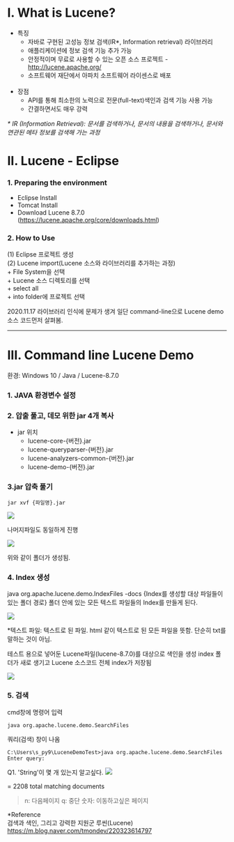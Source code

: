 # I. What is Lucene?
  - 특징<br/>
    + 자바로 구현된 고성능 정보 검색(IR*, Information retrieval) 라이브러리<br/>
    + 애플리케이션에 정보 검색 기능 추가 가능<br/>
    + 안정적이며 무료로 사용할 수 있는 오픈 소스 프로젝트 - http://lucene.apache.org/<br/>
    + 소프트웨어 재단에서 아파치 소프트웨어 라이센스로 배포<br/><br/> 
  - 장점<br/>
    + API를 통해 최소한의 노력으로 전문(full-text)색인과 검색 기능 사용 가능<br/>
    + 간결하면서도 매우 강력<br/>
  
  <i>* IR (Information Retrieval): 문서를 검색하거나, 문서의 내용을 검색하거나, 문서와 연관된 메타 정보를 검색해 가는 과정</i>
 
# II. Lucene - Eclipse
###  1. Preparing the environment
   - Eclipse Install<br/>
   - Tomcat Install<br/>
   - Download Lucene 8.7.0 (https://lucene.apache.org/core/downloads.html)<br/>

###  2. How to Use
   (1) Eclipse 프로젝트 생성<br/>
   (2) Lucene import(Lucene 소스와 라이브러리를 추가하는 과정)<br/>
      + File System을 선택<br/>
      + Lucene 소스 디렉토리를 선택<br/>
      + select all<br/>
      + into folder에 프로젝트 선택<br/>
 
2020.11.17 라이브러리 인식에 문제가 생겨 일단 command-line으로 Lucene demo 소스 코드먼저 살펴봄.

<hr/>

# III. Command line Lucene Demo

환경: Windows 10 / Java / Lucene-8.7.0

### 1. JAVA 환경변수 설정

### 2. 압출 풀고, 데모 위한 jar 4개 복사
 - jar	위치<br/>
   + lucene-core-{버전}.jar<br/>
   + lucene-queryparser-{버전}.jar<br/>	
   + lucene-analyzers-common-{버전}.jar<br/>
   + lucene-demo-{버전}.jar<br/>	

### 3.jar 압축 풀기
```
jar xvf {파일명}.jar
```
<img src='https://user-images.githubusercontent.com/53163222/99347881-8341ab80-28db-11eb-9a93-fb90c035f5ba.png'/>

나머지파일도 동일하게 진행<br/>

<img src='https://user-images.githubusercontent.com/53163222/99348222-6eb1e300-28dc-11eb-9f02-69e4085cb783.png'/>

위와 같이 폴더가 생성됨.<br/>

### 4. Index 생성<br/>
java org.apache.lucene.demo.IndexFiles -docs {Index를 생성할 대상 파일들이 있는 폴더 경로}
폴더 안에 있는 모든 텍스트 파일들의 Index를 만들게 된다.

<img src='https://user-images.githubusercontent.com/53163222/99349107-78d4e100-28de-11eb-9dab-049500bb4e98.png'/>

*텍스트 파일: 텍스트로 된 파일. html 같이 텍스트로 된 모든 파일을 뜻함. 단순히 txt를 말하는 것이 아님.

테스트 용으로 넣어둔 Lucene파일(lucene-8.7.0)를 대상으로 색인을 생성 
index 폴더가 새로 생기고 Lucene 소스코드 전체 index가 저장됨

<img src='https://user-images.githubusercontent.com/53163222/99349581-b1c18580-28df-11eb-84b0-966049573714.png'/>


### 5. 검색

cmd창에 명령어 입력
```
java org.apache.lucene.demo.SearchFiles
```

쿼리(검색) 창이 나옴
```
C:\Users\s_py9\LuceneDemoTest>java org.apache.lucene.demo.SearchFiles
Enter query:
```

Q1. 'String'이 몇 개 있는지 알고싶다.
<img src='https://user-images.githubusercontent.com/53163222/99483803-5c01e180-29a2-11eb-8c1b-10aa9f6355d1.png'/>

= 2208 total matching documents

>n: 다음페이지     q: 중단     숫자: 이동하고싶은 페이지

*Reference<br/>
검색과 색인, 그리고 강력한 지원군 루씬(Lucene) https://m.blog.naver.com/tmondev/220323614797

